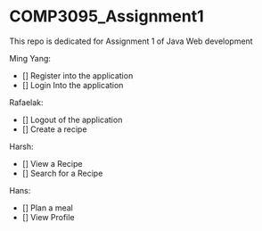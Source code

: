 # COMP3095_Assignment1

This repo is dedicated for Assignment 1 of Java Web development

Ming Yang:
- [] Register into the application
- [] Login Into the application


Rafaelak:
- [] Logout of the application
- [] Create a recipe

Harsh:
- [] View a Recipe
- [] Search for a Recipe

Hans:
- [] Plan a meal
- [] View Profile